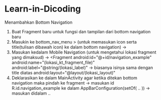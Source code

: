 # Learn-in-Dicoding

Menambahkan Bottom Navigation

1. Buat Fragment baru untuk fungsi dan tampilan dari bottom navigation baru
2. Masukin ke bottom_nav_menu > (untuk memasukan icon serta title(tulisan dibawah icon) ke dalam bottom navigation)
    -> <item 
            android:id="@+id/navigation_example"
            android:icon="@drawable/(location_example_icon)"
            android:title="@string/(lokasi_title)" />
3. Masukan kedalam Mobile Navigation (untuk mengetahui lokasi fragment yang dimaksud)
    -> <Fragment
            android:id="@+id/navigation_example"
            android:name="(lokasi_kt_fragment_file)"
            android:label="@string/(lokasi_label)" -> biasanya isinya sama dengan title diatas
            android:layout="@layout/(lokasi_layout)"
4. Deklarasikan ke dalam MainActivity agar ketika ditekan bottom navigation maka pindah ke fragment
    -> masukan id R.id.navigation_example ke dalam AppBarConfiguration(setOf( .. ))
    -> masukan didalam  ..
